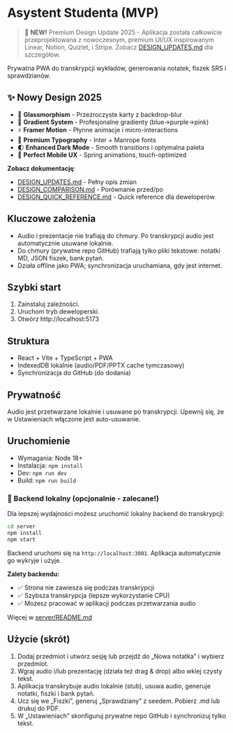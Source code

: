 # Asystent Studenta (MVP)

> 🎨 **NEW!** Premium Design Update 2025 - Aplikacja została całkowicie przeprojektowana z nowoczesnym, premium UI/UX inspirowanym Linear, Notion, Quizlet, i Stripe. Zobacz [DESIGN_UPDATES.md](DESIGN_UPDATES.md) dla szczegółów.

Prywatna PWA do transkrypcji wykładów, generowania notatek, fiszek SRS i sprawdzianów.

## ✨ Nowy Design 2025

- 🎯 **Glassmorphism** - Przezroczyste karty z backdrop-blur
- 🌈 **Gradient System** - Profesjonalne gradienty (blue→purple→pink)
- ⚡ **Framer Motion** - Płynne animacje i micro-interactions
- 🎨 **Premium Typography** - Inter + Manrope fonts
- 🌓 **Enhanced Dark Mode** - Smooth transitions i optymalna paleta
- 📱 **Perfect Mobile UX** - Spring animations, touch-optimized

**Zobacz dokumentację**:
- [DESIGN_UPDATES.md](DESIGN_UPDATES.md) - Pełny opis zmian
- [DESIGN_COMPARISON.md](DESIGN_COMPARISON.md) - Porównanie przed/po
- [DESIGN_QUICK_REFERENCE.md](DESIGN_QUICK_REFERENCE.md) - Quick reference dla deweloperów

## Kluczowe założenia
- Audio i prezentacje nie trafiają do chmury. Po transkrypcji audio jest automatycznie usuwane lokalnie.
- Do chmury (prywatne repo GitHub) trafiają tylko pliki tekstowe: notatki MD, JSON fiszek, bank pytań.
- Działa offline jako PWA; synchronizacja uruchamiana, gdy jest internet.

## Szybki start
1. Zainstaluj zależności.
2. Uruchom tryb deweloperski.
3. Otwórz http://localhost:5173

## Struktura
- React + Vite + TypeScript + PWA
- IndexedDB lokalnie (audio/PDF/PPTX cache tymczasowy)
- Synchronizacja do GitHub (do dodania)

## Prywatność
Audio jest przetwarzane lokalnie i usuwane po transkrypcji. Upewnij się, że w Ustawieniach włączone jest auto-usuwanie.

## Uruchomienie

- Wymagania: Node 18+
- Instalacja: `npm install`
- Dev: `npm run dev`
- Build: `npm run build`

### 🚀 Backend lokalny (opcjonalnie - zalecane!)

Dla lepszej wydajności możesz uruchomić lokalny backend do transkrypcji:

```bash
cd server
npm install
npm start
```

Backend uruchomi się na `http://localhost:3001`. Aplikacja automatycznie go wykryje i użyje.

**Zalety backendu:**
- ✅ Strona nie zawiesza się podczas transkrypcji
- ✅ Szybsza transkrypcja (lepsze wykorzystanie CPU)
- ✅ Możesz pracować w aplikacji podczas przetwarzania audio

Więcej w [server/README.md](server/README.md)

## Użycie (skrót)

1. Dodaj przedmiot i utwórz sesję lub przejdź do „Nowa notatka” i wybierz przedmiot.
2. Wgraj audio i/lub prezentację (działa też drag & drop) albo wklej czysty tekst.
3. Aplikacja transkrybuje audio lokalnie (stub), usuwa audio, generuje notatki, fiszki i bank pytań.
4. Ucz się we „Fiszki”, generuj „Sprawdziany” z seedem. Pobierz .md lub drukuj do PDF.
5. W „Ustawieniach” skonfiguruj prywatne repo GitHub i synchronizuj tylko tekst.